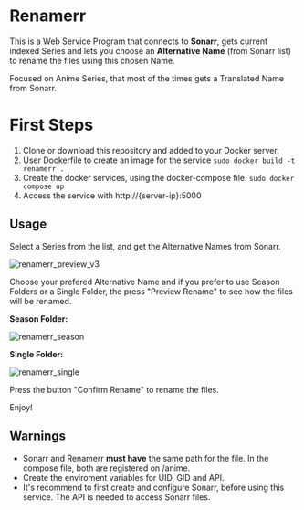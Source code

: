 # Renamerr

This is a Web Service Program that connects to **Sonarr**, gets current indexed Series and lets you choose an **Alternative Name** (from Sonarr list) to rename the files using this chosen Name.

Focused on Anime Series, that most of the times gets a Translated Name from Sonarr.

# First Steps

 1. Clone or download this repository and added to your Docker server.
 2. User Dockerfile to create an image for the service
     `sudo docker build -t renamerr .`
 3.  Create the docker services, using the docker-compose file.
     `sudo docker compose up`
 4. Access the service with http://{server-ip}:5000

## Usage

Select a Series from the list, and get the Alternative Names from Sonarr. 

![renamerr_preview_v3](https://github.com/user-attachments/assets/f68c8fce-5206-49d4-891b-f4ddb068dd71)

Choose your prefered Alternative Name and if you prefer to use Season Folders or a Single Folder, the press "Preview Rename" to see how the files will be renamed.

**Season Folder:**

![renamerr_season](https://github.com/user-attachments/assets/7cf29e17-a66d-4286-b24d-23265e754132)

**Single Folder:**

![renamerr_single](https://github.com/user-attachments/assets/40d67dc2-5755-4cfd-abcd-35cf28ba3471)

Press the button "Confirm Rename" to rename the files.

Enjoy!

## Warnings

 - Sonarr and Renamerr **must have** the same path for the file. In the compose file, both are registered on /anime.
 - Create the enviroment variables for UID, GID and API. 
 - It's recommend to first create and configure Sonarr, before using this service. The API is needed to access Sonarr files.
